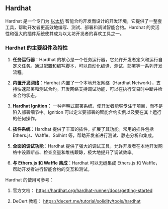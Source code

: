 ## Hardhat

Hardhat 是一个专门为 [以太坊](https://learnblockchain.cn/tags/以太坊?map=EVM) 智能合约开发而设计的开发环境，它提供了一整套工具，帮助开发者更高效地编写、测试、部署和调试智能合约。Hardhat 的灵活性和强大的插件系统使其成为以太坊开发者的喜欢工具之一。

### Hardhat 的主要组件及特性

1. **任务运行器**：Hardhat 的核心是一个任务运行器，它允许开发者定义和运行自定义任务。通过配置和编写脚本，可以自动化编译、测试、部署等一系列开发流程。

2. **内置开发网络**：Hardhat 内置了一个本地开发网络（Hardhat Network），支持快速部署和测试合约。开发网络支持调试功能，可以在执行交易时中断并检查合约状态。

3. **Hardhat Ignition：** 一种声明式部署系统，使开发者能够专注于项目，而不是陷入部署细节中。Ignition 可以定义要部署的智能合约实例以及要在其上运行的任何操作。

4. **插件系统**：Hardhat 提供了丰富的插件，扩展了其功能。常用的插件包括 Ethers.js、Waffle、Solhint 等，帮助开发者进行测试、静态分析和集成。

5. **全面的调试功能**：Hardhat 提供了强大的调试工具，允许开发者在本地开发网络中设置断点、检查变量和堆栈跟踪，极大地提升了调试效率。

6. **与 Ethers.js 和 Waffle 集成**：Hardhat 可以无缝集成 Ethers.js 和 Waffle，帮助开发者进行智能合约的交互和测试。



Hardhat 的使用可参考：

1. 官方文档： https://hardhat.org/hardhat-runner/docs/getting-started 

2. DeCert 教程： https://decert.me/tutorial/solidity/tools/hardhat

